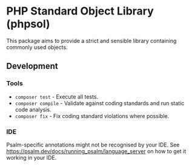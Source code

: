 # PHP Standard Object Library (phpsol)
This package aims to provide a strict and sensible library containing commonly used objects.

## Development
### Tools
* `composer test` - Execute all tests.
* `composer compile` - Validate against coding standards and run static code analysis.
* `composer fix` - Fix coding standard violations where possible.

### IDE
Psalm-specific annotations might not be recognised by your IDE. See https://psalm.dev/docs/running_psalm/language_server on how to get it working in your IDE.
